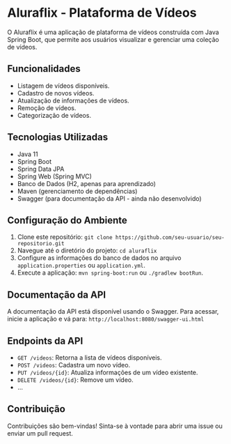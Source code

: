 # Aluraflix - Plataforma de Vídeos

O Aluraflix é uma aplicação de plataforma de vídeos construída com Java Spring Boot, que permite aos usuários visualizar e gerenciar uma coleção de vídeos.

## Funcionalidades

- Listagem de vídeos disponíveis.
- Cadastro de novos vídeos.
- Atualização de informações de vídeos.
- Remoção de vídeos.
- Categorização de vídeos.

## Tecnologias Utilizadas

- Java 11
- Spring Boot
- Spring Data JPA
- Spring Web (Spring MVC)
- Banco de Dados (H2, apenas para aprendizado)
- Maven (gerenciamento de dependências)
- Swagger (para documentação da API - ainda não desenvolvido)

## Configuração do Ambiente

1. Clone este repositório: `git clone https://github.com/seu-usuario/seu-repositorio.git`
2. Navegue até o diretório do projeto: `cd aluraflix`
3. Configure as informações do banco de dados no arquivo `application.properties` ou `application.yml`.
4. Execute a aplicação: `mvn spring-boot:run` ou `./gradlew bootRun`.

## Documentação da API

A documentação da API está disponível usando o Swagger. Para acessar, inicie a aplicação e vá para: `http://localhost:8080/swagger-ui.html`

## Endpoints da API

- `GET /videos`: Retorna a lista de vídeos disponíveis.
- `POST /videos`: Cadastra um novo vídeo.
- `PUT /videos/{id}`: Atualiza informações de um vídeo existente.
- `DELETE /videos/{id}`: Remove um vídeo.
- ...

## Contribuição

Contribuições são bem-vindas! Sinta-se à vontade para abrir uma issue ou enviar um pull request.
